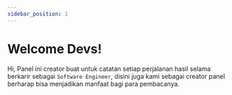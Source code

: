 ```yaml
---
sidebar_position: 1
---
```

# Welcome Devs!

Hi, Panel ini creator buat untuk catatan setiap perjalanan hasil selama berkarir sebagai `Software Engineer`, disini juga kami sebagai creator panel berharap bisa menjadikan manfaat bagi para pembacanya.